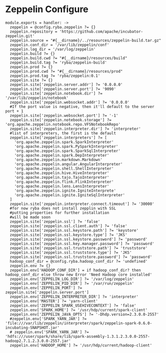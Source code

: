 
# Zeppelin Configure

    module.exports = handler: ->
      zeppelin = @config.ryba.zeppelin ?= {}
      zeppelin.repository = 'https://github.com/apache/incubator-zeppelin.git'
      zeppelin.source = "#{__dirname}/../resources/zeppelin-build.tar.gz"
      zeppelin.conf_dir = '/var/lib/zeppelin/conf'
      zeppelin.log_dir = '/var/log/zeppelin'
      zeppelin.build ?= {}
      zeppelin.build.cwd ?= "#{__dirname}/resources/build"
      zeppelin.build.tag ?= 'ryba/zeppelin-build'
      zeppelin.prod ?= {}
      zeppelin.prod.cwd ?= "#{__dirname}/resources/prod"
      zeppelin.prod.tag ?= 'ryba/zeppelin:0.1'
      zeppelin.site ?= {}
      zeppelin.site['zeppelin.server.addr'] ?= '0.0.0.0'
      zeppelin.site['zeppelin.server.port'] ?= '9090'
      zeppelin.site['zeppelin.notebook.dir'] ?= '/var/lib/zeppelin/notebook'
      zeppelin.site['zeppelin.websocket.addr'] ?= '0.0.0.0'
      #If the port value is negative, then it'll default to the server port + 1
      zeppelin.site['zeppelin.websocket.port'] ?= '-1'
      zeppelin.site['zeppelin.notebook.storage'] ?= 'org.apache.zeppelin.notebook.repo.VFSNotebookRepo'
      zeppelin.site['zeppelin.interpreter.dir'] ?= 'interpreter'
      #list of interpreters, the first is the default 
      zeppelin.site['zeppelin.interpreters'] ?= [
        'org.apache.zeppelin.spark.SparkInterpreter'
        'org.apache.zeppelin.spark.PySparkInterpreter'
        'org.apache.zeppelin.spark.SparkSqlInterpreter'
        'org.apache.zeppelin.spark.DepInterpreter'
        'org.apache.zeppelin.markdown.Markdown'
        'org.apache.zeppelin.angular.AngularInterpreter'
        'org.apache.zeppelin.shell.ShellInterpreter'
        'org.apache.zeppelin.hive.HiveInterpreter'
        'org.apache.zeppelin.tajo.TajoInterpreter'
        'org.apache.zeppelin.flink.FlinkInterpreter'
        'org.apache.zeppelin.lens.LensInterpreter'
        'org.apache.zeppelin.ignite.IgniteInterprete'
        'org.apache.zeppelin.ignite.IgniteSqlInterpreter'
      ]
      zeppelin.site['zeppelin.interpreter.connect.timeout'] ?= '30000'
      #for now ryba does not install zepplin with SSL
      #putting properties for further installation
      #will be made soon
      zeppelin.site['zeppelin.ssl'] ?= 'false'
      zeppelin.site['zeppelin.ssl.client.auth'] ?= 'false'
      zeppelin.site['zeppelin.ssl.keystore.path'] ?= 'keystore'
      zeppelin.site['zeppelin.ssl.keystore.type'] ?= 'JKS'
      zeppelin.site['zeppelin.ssl.keystore.password'] ?= 'password'
      zeppelin.site['zeppelin.ssl.key.manager.password'] ?= 'password'
      zeppelin.site['zeppelin.ssl.truststore.path'] ?= 'truststore'
      zeppelin.site['zeppelin.ssl.truststore.type'] ?= 'JKS'
      zeppelin.site['zeppelin.ssl.truststore.password'] ?= 'password'
      hadoop_conf_dir = @config.ryba.hadoop_conf_dir ?= 'undefined'
      zeppelin.env ?= {}
      zeppelin.env['HADOOP_CONF_DIR'] = if hadoop_conf_dir? then hadoop_conf_dir else throw new Error 'Need Hadoop core installed'
      zeppelin.env['ZEPPELIN_LOG_DIR'] ?= '/var/log/zeppelin'
      zeppelin.env['ZEPPELIN_PID_DIR'] ?= '/var/run/zeppelin'
      zeppelin.env['ZEPPELIN_PORT'] ?= zeppelin.site['zeppelin.server.port']
      zeppelin.env['ZEPPELIN_INTERPRETER_DIR'] ?= 'interpreter'
      zeppelin.env['MASTER'] ?= 'yarn-client'
      zeppelin.env['ZEPPELIN_SPARK_USEHIVECONTEXT'] ?= 'false'
      zeppelin.env['SPARK_HOME'] ?= '/usr/hdp/current/spark-client'
      zeppelin.env['ZEPPELIN_JAVA_OPTS'] ?= '-Dhdp.version=2.3.0.0-2557'
      #zeppelin.env['SPARK_YARN_JAR'] ?= 'file:///var/lib/zeppelin/interpreter/spark/zeppelin-spark-0.6.0-incubating-SNAPSHOT.jar'
      # zeppelin.env['SPARK_YARN_JAR'] ?= 'hdfs:///user/spark/share/lib/spark-assembly-1.3.1.2.3.0.0-2557-hadoop2.7.1.2.3.0.0-2557.jar'
      zeppelin.env['HADOOP_HOME'] ?= '/usr/hdp/current/hadoop-client'
